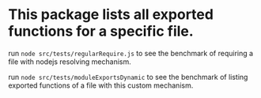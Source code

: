 # This package lists all exported functions for a specific file.

run `node src/tests/regularRequire.js` to see the benchmark of requiring a file with nodejs resolving mechanism.

run `node src/tests/moduleExportsDynamic` to see the benchmark of listing exported functions of a file with this custom mechanism.